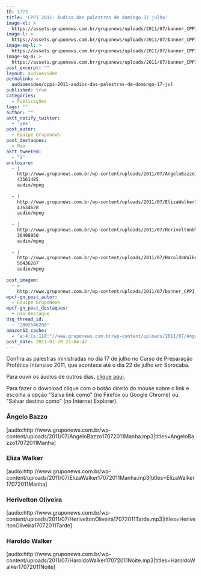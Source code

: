 ```yaml
---
ID: 1773
title: 'CPPI 2011- Áudios das palestras de domingo 17 julho'
image-xl: >
  https://assets.gruponews.com.br/gruponews/uploads/2011/07/banner_CPPI_audios-17.jpg
image-l: >
  https://assets.gruponews.com.br/gruponews/uploads/2011/07/banner_CPPI_audios-17.jpg
image-sq-l: >
  https://assets.gruponews.com.br/gruponews/uploads/2011/07/banner_CPPI_audios-17.jpg
image-sq-m: >
  https://assets.gruponews.com.br/gruponews/uploads/2011/07/banner_CPPI_audios-17-720x307.jpg
post_excerpt: ""
layout: audioevideo
permalink: >
  audioevideo/cppi-2011-audios-das-palestras-de-domingo-17-jul
published: true
categories:
  - Publicações
tags: ""
author: ""
aktt_notify_twitter:
  - 'yes'
post_autor:
  - Equipe Gruponews
post_destaques:
  - Nao
aktt_tweeted:
  - "1"
enclosure:
  - |
    http://www.gruponews.com.br/wp-content/uploads/2011/07/AngeloBazzo17072011Manha.mp3
    43561485
    audio/mpeg
    
  - |
    http://www.gruponews.com.br/wp-content/uploads/2011/07/ElizaWalker17072011Manha.mp3
    43634628
    audio/mpeg
    
  - |
    http://www.gruponews.com.br/wp-content/uploads/2011/07/HeriveltonOliveira17072011Tarde.mp3
    36408950
    audio/mpeg
    
  - |
    http://www.gruponews.com.br/wp-content/uploads/2011/07/HaroldoWalker17072011Noite.mp3
    50436287
    audio/mpeg
    
post_imagem:
  - >
    http://www.gruponews.com.br/wp-content/uploads/2011/07/banner_CPPI_audios-17.jpg
wpcf-gn_post_autor:
  - Equipe GrupoNews
wpcf-gn_post_destaques:
  - nao_destaque
dsq_thread_id:
  - "2802546208"
amazonS3_cache:
  - 'a:4:{s:110:"//www.gruponews.com.br/wp-content/uploads/2011/07/AngeloBazzo17072011Manha.mp3|titles=AngeloBazzo17072011Manha";a:1:{s:9:"timestamp";i:1516363727;}s:110:"//www.gruponews.com.br/wp-content/uploads/2011/07/ElizaWalker17072011Manha.mp3|titles=ElizaWalker17072011Manha";a:1:{s:9:"timestamp";i:1516363727;}s:124:"//www.gruponews.com.br/wp-content/uploads/2011/07/HeriveltonOliveira17072011Tarde.mp3|titles=HeriveltonOliveira17072011Tarde";a:1:{s:9:"timestamp";i:1516363727;}s:114:"//www.gruponews.com.br/wp-content/uploads/2011/07/HaroldoWalker17072011Noite.mp3|titles=HaroldoWalker17072011Noite";a:1:{s:9:"timestamp";i:1516363727;}}'
post_date: 2011-07-20 21:04:47
---
```

Confira as palestras ministradas no dia 17 de julho no Curso de Preparação Profética Intensivo 2011, que acontece até o dia 22 de julho em Sorocaba.

Para ouvir os áudios de outros dias, <a href="http://www.gruponews.com.br/assuntos/publicacoes/audio/cppi2011">clique aqui</a>.

Para fazer o download clique com o botão direito do mouse sobre o link e escolha a opção "Salva link como" (no Firefox ou Google Chrome) ou "Salvar destino como" (no Internet Explorer).
<h3>Ângelo Bazzo</h3>
[audio:http://www.gruponews.com.br/wp-content/uploads/2011/07/AngeloBazzo17072011Manha.mp3|titles=AngeloBazzo17072011Manha]
<h3>Eliza Walker</h3>
[audio:http://www.gruponews.com.br/wp-content/uploads/2011/07/ElizaWalker17072011Manha.mp3|titles=ElizaWalker17072011Manha]
<h3>Herivelton Oliveira</h3>
[audio:http://www.gruponews.com.br/wp-content/uploads/2011/07/HeriveltonOliveira17072011Tarde.mp3|titles=HeriveltonOliveira17072011Tarde]
<h3>Haroldo Walker</h3>
[audio:http://www.gruponews.com.br/wp-content/uploads/2011/07/HaroldoWalker17072011Noite.mp3|titles=HaroldoWalker17072011Noite]